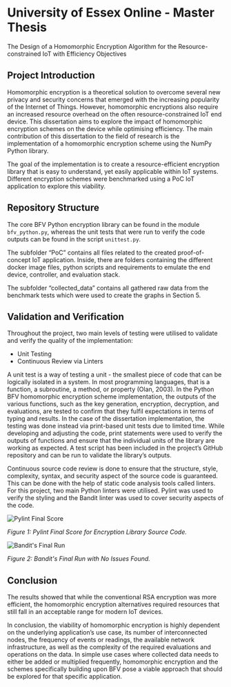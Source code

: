 # University of Essex Online - Master Thesis

The Design of a Homomorphic Encryption Algorithm for the Resource-constrained IoT with Efficiency Objectives

## Project Introduction
Homomorphic encryption is a theoretical solution to overcome several new privacy and security concerns that emerged with the increasing popularity of the Internet of Things. However, homomorphic encryptions also require an increased resource overhead on the often resource-constrained IoT end device. This dissertation aims to explore the impact of homomorphic encryption schemes on the device while optimising efficiency. The main contribution of this dissertation to the field of research is the implementation of a homomorphic encryption scheme using the NumPy Python library. 

The goal of the implementation is to create a resource-efficient encryption library that is easy to understand, yet easily applicable within IoT systems. Different encryption schemes were benchmarked using a PoC IoT application to explore this viability. 

## Repository Structure
The core BFV Python encryption library can be found in the module `bfv_python.py`, whereas the unit tests that were run to verify the code outputs can be found in the script `unittest.py`.

The subfolder “PoC” contains all files related to the created proof-of-concept IoT application. Inside, there are folders containing the different docker image files, python scripts and requirements to emulate the end device, controller, and evaluation stack.

The subfolder “collected_data” contains all gathered raw data from the benchmark tests which were used to create the graphs in Section 5.

## Validation and Verification
Throughout the project, two main levels of testing were utilised to validate and verify the quality of the implementation:
*	Unit Testing
*	Continuous Review via Linters

A unit test is a way of testing a unit - the smallest piece of code that can be logically isolated in a system. In most programming languages, that is a function, a subroutine, a method, or property (Olan, 2003). In the Python BFV homomorphic encryption scheme implementation, the outputs of the various functions, such as the key generation, encryption, decryption, and evaluations, are tested to confirm that they fulfil expectations in terms of typing and results. In the case of the dissertation implementation, the testing was done instead via print-based unit tests due to limited time. While developing and adjusting the code, print statements were used to verify the outputs of functions and ensure that the individual units of the library are working as expected. A test script has been included in the project’s GitHub repository and can be run to validate the library’s outputs. 

Continuous source code review is done to ensure that the structure, style, complexity, syntax, and security aspect of the source code is guaranteed. This can be done with the help of static code analysis tools called linters. For this project, two main Python linters were utilised. Pylint was used to verify the styling and the Bandit linter was used to cover security aspects of the code.

![Pylint Final Score](https://i.imgur.com/r19I0ZR.png)

*Figure 1: Pylint Final Score for Encryption Library Source Code.*

![Bandit's Final Run](https://i.imgur.com/IalRnEa.png)

*Figure 2: Bandit's Final Run with No Issues Found.*

## Conclusion
The results showed that while the conventional RSA encryption was more efficient, the homomorphic encryption alternatives required resources that still fall in an acceptable range for modern IoT devices. 

In conclusion, the viability of homomorphic encryption is highly dependent on the underlying application’s use case, its number of interconnected nodes, the frequency of events or readings, the available network infrastructure, as well as the complexity of the required evaluations and operations on the data. In simple use cases where collected data needs to either be added or multiplied frequently, homomorphic encryption and the schemes specifically building upon BFV pose a viable approach that should be explored for that specific application.
